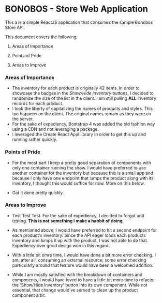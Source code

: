 # BONOBOS - Store Web Application

This a is a simple ReactJS application that consumes the sample Bonobos Store API.

This document covers the following:

1. Areas of Importance

2. Points of Pride

3. Areas to Improve



### Areas of Importance

* The inventory for each product is originally 42 items. In order to showcase the badges in the *Show/Hide Inventory* buttons, I decided to randomize the size of the list in the client. I am still pulling **ALL** inventory records for each product.
* I took the liberty of capitalizing the names of products and styles. This too happens on the client. The original names remain as they were on the server.
* For the sake of expediency, Bootstrap 4 was added the old fashion way using a CDN and not leveraging a package.
* I leveraged the Create React Appl library in order to get this up and running rather quickly.



### Points of Pride

* For the most part I keep a pretty good separation of components with only one container running the show. I would have preferred to use another container for the inventory but because this is a small app and because I only have one endpoint that lumps the product along with its inventory, I thought this would suffice for now. More on this below.

* Got it done pretty quickly. 



### Areas to Improve

* Test Test Test. For the sake of expediency, I decided to forgot unit testing. **This is not something I make a habbit of doing**.

* As mentioned above, I would have preferred to hit a second endpoint for each product's inventory. Since the API eager loads each products inventory and lumps it up with the product, I was not able to do that. Expediency over good design won in this regard.

* With a little bit omre time, I would have done a bit more error checking. I am, after all, consuming an external resource; some error checking particularly around that feature would have been a welcomed addition.

* While I am mostly satisfied with the breakdown of containers and components, I would have loved to have a little bit more time to refactor the 'Show/Hide Inventory' button into its own component. While not essential, that change would've served to clean up the product component a bit.
